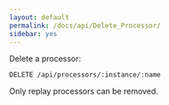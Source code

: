 ```yaml
---
layout: default
permalink: /docs/api/Delete_Processor/
sidebar: yes
---
```


Delete a processor:

    DELETE /api/processors/:instance/:name

<div class="hint">
  Only replay processors can be removed.
</div>
